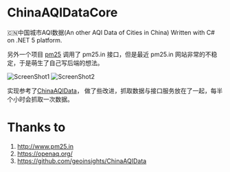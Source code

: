 # ChinaAQIDataCore
🇨🇳中国城市AQI数据(An other AQI Data of Cities in China) Written with C# on .NET 5 platform.

另外一个项目 [pm25](https://github.com/ettingshausen/pm25)  调用了 pm25.in 接口，但是最近 pm25.in 网站非常的不稳定，于是萌生了自己写后端的想法。

![ScreenShot1](http://ww2.sinaimg.cn/bmiddle/685ea4fagw1eyymnnzflij20u01hc14k.jpg)
![ScreenShot2](http://ww1.sinaimg.cn/bmiddle/685ea4fagw1eyymnpw4vdj20u01hc45y.jpg)

实现参考了[ChinaAQIData](https://github.com/geoinsights/ChinaAQIData)， 做了些改进，抓取数据与接口服务放在了一起，每半个小时会抓取一次数据。



# Thanks to

1. http://www.pm25.in
1. https://openaq.org/
1. https://github.com/geoinsights/ChinaAQIData
